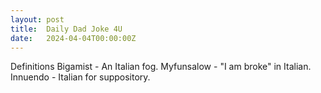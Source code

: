 ```yaml
---
layout: post
title:  Daily Dad Joke 4U
date:   2024-04-04T00:00:00Z
---
```

Definitions Bigamist - An Italian fog. Myfunsalow - "I am broke" in Italian. Innuendo - Italian for suppository.
